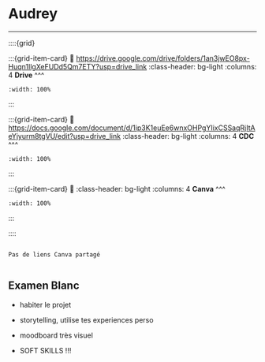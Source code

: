 # Audrey

***

::::{grid} 

:::{grid-item-card}
:link: https://drive.google.com/drive/folders/1an3jwEO8px-Huqn1IlgXeFUDd5Qm7ETY?usp=drive_link
:class-header: bg-light
:columns: 4
**Drive**
^^^


```{image} ../../Docs/Logos/256px-Google_Drive_icon_(2020).svg.png
:width: 100%
```

:::

:::{grid-item-card}
:link: https://docs.google.com/document/d/1ip3K1euEe6wnxOHPgYIixCSSaqRjItAeYjyurm8tgVU/edit?usp=drive_link
:class-header: bg-light
:columns: 4
**CDC**
^^^


```{image} ../../Docs/Logos/256px-Microsoft_Office_Word_(2019–present).svg.png
:width: 100%
```

:::

:::{grid-item-card}
:link: 
:class-header: bg-light
:columns: 4
**Canva**
^^^


```{image} ../../Docs/Logos/Canva_icon_2021.svg
:width: 100%
```

:::

::::


```{warning}

Pas de liens Canva partagé


```

## Examen Blanc

- habiter le projet

- storytelling, utilise tes experiences perso

- moodboard très visuel

- SOFT SKILLS !!!